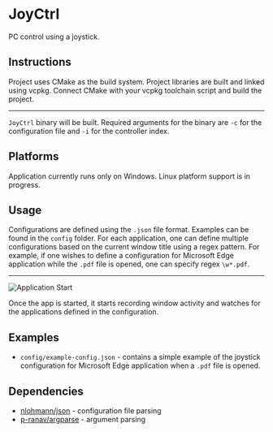 # JoyCtrl
PC control using a joystick.

## Instructions
Project uses CMake as the build system. 
Project libraries are built and linked using vcpkg. 
Connect CMake with your vcpkg toolchain script and build the project.

---
```JoyCtrl``` binary will be built. Required arguments for the binary are ```-c``` for the configuration file and ```-i``` for the controller index.

## Platforms
Application currently runs only on Windows. Linux platform support is in progress.

## Usage
Configurations are defined using the ```.json``` file format. Examples can be found in the ```config``` folder.
For each application, one can define multiple configurations based on the current window title using a regex pattern. For example, if one wishes to define a configuration for Microsoft Edge application while the ```.pdf``` file is opened, one can specify regex ```\w*.pdf```.

---
![Application Start](assets/app-start.png)

Once the app is started, it starts recording window activity and watches for the applications defined in the configuration.
## Examples
-  ```config/example-config.json``` - contains a simple example of the joystick configuration for Microsoft Edge application when a ```.pdf``` file is opened.

## Dependencies
 - [nlohmann/json](https://github.com/nlohmann/json) - configuration file parsing
 - [p-ranav/argparse](https://github.com/p-ranav/argparse) - argument parsing